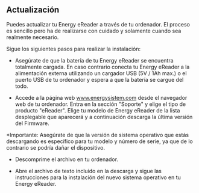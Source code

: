 ## Actualización

Puedes actualizar tu Energy eReader a través de tu ordenador. El proceso es sencillo pero ha de realizarse con cuidado y solamente cuando sea realmente necesario.

Sigue los siguientes pasos para realizar la instalación:

* Asegúrate de que la batería de tu Energy eReader se encuentra totalmente cargada. En caso contrario conecta tu Energy eReader a la alimentación externa utilizando un cargador USB (5V / 1Ah max.) o el puerto USB de tu ordenador y espera a que la batería se cargue del todo.

* Accede a la página web www.energysistem.com desde el navegador web de tu ordenador.
Entra en la sección "Soporte" y elige el tipo de producto "eReader".
Elige tu modelo de Energy eReader de la lista desplegable que aparecerá y a continuación descarga la última versión del Firmware.

*Importante:
Asegúrate de que la versión de sistema operativo que estás descargando es específico para tu modelo y número de serie, ya que de lo contrario se podría dañar el dispositivo.

* Descomprime el archivo en tu ordenador.

* Abre el archivo de texto incluido en la descarga y sigue las instrucciones para la instalación del nuevo sistema operativo en tu Energy eReader.

